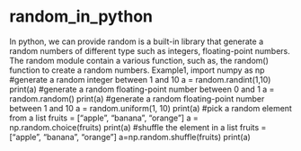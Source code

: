 # random_in_python
In python, we can provide random is a built-in library that generate a random numbers of different type such as integers, floating-point numbers.
The random module contain a various function, such as, the random() function to create a random numbers. Example1, 
import numpy as np 
#generate a random integer between 1 and 10
a = random.randint(1,10)
print(a)
#generate a random floating-point number between 0 and 1
a = random.random()
print(a)
#generate a random floating-point number between 1 and 10
a = random.uniform(1, 10)
print(a)
#pick a random element from a list 
fruits = [“apple”, “banana”, “orange”]
a = np.random.choice(fruits)
print(a)
#shuffle the element in a list 
fruits = [“apple”, “banana”, “orange”]
a=np.random.shuffle(fruits)
print(a) 
